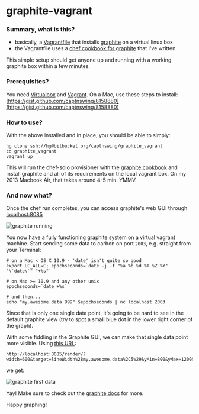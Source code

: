 # graphite-vagrant

### Summary, what is this?

* basically, a [Vagrantfile](http://vagrantup.com/v1/docs/vagrantfile.html) that installs [graphite](http://graphite.wikidot.org) on a virtual linux box
* the Vagrantfile uses a [chef cookbook for graphite](https://github.com/captnswing/chef-graphite) that I've written

This simple setup should get anyone up and running with a working graphite box within a few minutes.

### Prerequisites?

You need [Virtualbox](https://www.virtualbox.org/) and [Vagrant](http://www.vagrantup.com/). On a Mac, use these steps to install: [https://gist.github.com/captnswing/8158880](https://gist.github.com/captnswing/8158880)

### How to use?

With the above installed and in place, you should be able to simply:

    hg clone ssh://hg@bitbucket.org/captnswing/graphite_vagrant
    cd graphite_vagrant
    vagrant up

This will run the chef-solo provisioner with the [graphite cookbook](https://github.com/captnswing/chef-graphite) and install graphite and all of its requirements on the local vagrant box. On my 2013 Macbook Air, that takes around 4-5 min. YMMV.

### And now what?

Once the chef run completes, you can access graphite's web GUI through [localhost:8085](http://localhost:8085)

![graphite running](https://raw.github.com/captnswing/graphite_vagrant/master/graphite_running.png)

You now have a fully functioning graphite system on a virtual vagrant machine. Start sending some data to carbon on port `2003`, e.g. straight from your Terminal:

    # on a Mac < OS X 10.9 - 'date' isn't quite so good
    export LC_ALL=C; epochseconds=`date -j -f "%a %b %d %T %Z %Y" "\`date\`" "+%s"`

    # on Mac >= 10.9 and any other unix
    epochseconds=`date +%s`

    # and then...
    echo "my.awesome.data 999" $epochseconds | nc localhost 2003

Since that is only one single data point, it's going to be hard to see in the default graphite view (try to spot a small blue dot in the lower right corner of the graph).

With some fiddling in the Graphite GUI, we can make that single data point more visible. Using [this URL](http://localhost:8085/render/?width=600&target=lineWidth%28my.awesome.data%2C5%29&yMin=800&yMax=1200&areaMode=first):

    http://localhost:8085/render/?width=600&target=lineWidth%28my.awesome.data%2C5%29&yMin=800&yMax=1200&areaMode=first

we get:

![graphite first data](https://raw.github.com/captnswing/graphite_vagrant/master/graphite_firstdata.png)

Yay! Make sure to check out the [graphite docs](http://graphite.readthedocs.org/) for more.

Happy graphing!
